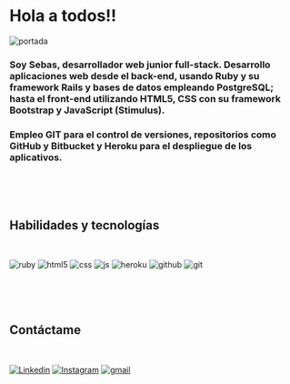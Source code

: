 # Hola a todos!!

![portada](helloworld.gif)

### Soy Sebas, desarrollador web junior full-stack. Desarrollo aplicaciones web desde el back-end, usando Ruby y su framework Rails y bases de datos empleando PostgreSQL; hasta el front-end  utilizando HTML5, CSS con su framework Bootstrap y JavaScript (Stimulus).

### Empleo GIT para el control de versiones, repositorios como GitHub y Bitbucket y Heroku para el despliegue de los aplicativos.

<br><br><br>

## Habilidades y tecnologías

<br>

![ruby](https://img.icons8.com/color/96/ruby-programming-language.png)
![html5](https://img.icons8.com/color/96/html-5--v1.png)
![css](https://img.icons8.com/fluency/96/css3.png)
![js](https://img.icons8.com/color/96/javascript--v1.png)
![heroku](https://img.icons8.com/color/96/heroku.png)
![github](https://img.icons8.com/fluency/96/github.png)
![git](https://img.icons8.com/color/96/git.png)

<br><br><br>

## Contáctame

<br>

[![Linkedin](https://img.icons8.com/color/48/linkedin-circled--v1.png)](https://www.linkedin.com/in/sebasrestrepo/)
[![Instagram](https://img.icons8.com/fluency/48/instagram-new.png)](https://www.instagram.com/z.a.r.c.o/?hl=es-la)
[![gmail](https://img.icons8.com/color-glass/48/gmail.png)](https://mail.google.com/mail/u/1/?ogbl#inbox?compose=CllgCHrhTWCBJBnxnpqnzbsgCNJppJZSWcxSLtxsctRlGtrSBFpVHCCfcVDXfpZqcPKTLHDrPnq)
